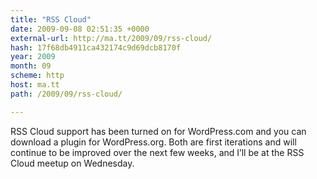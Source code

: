 ```yaml
---
title: "RSS Cloud"
date: 2009-09-08 02:51:35 +0000
external-url: http://ma.tt/2009/09/rss-cloud/
hash: 17f68db4911ca432174c9d69dcb8170f
year: 2009
month: 09
scheme: http
host: ma.tt
path: /2009/09/rss-cloud/

---
```


RSS Cloud support has been turned on for WordPress.com and you can download a plugin for WordPress.org. Both are first iterations and will continue to be improved over the next few weeks, and I’ll be at the RSS Cloud meetup on Wednesday.

